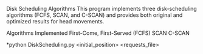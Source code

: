Disk Scheduling Algorithms
This program implements three disk-scheduling algorithms (FCFS, SCAN, and C-SCAN) and provides both original and optimized results for head movements.

Algorithms Implemented
First-Come, First-Served (FCFS)
SCAN
C-SCAN


*python DiskScheduling.py <initial_position> <requests_file>
